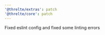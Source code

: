```yaml
---
'@threlte/extras': patch
'@threlte/core': patch
---
```


Fixed eslint config and fixed some linting errors
